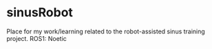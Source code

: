 # sinusRobot
Place for my work/learning related to the robot-assisted sinus training project.
ROS1: Noetic
